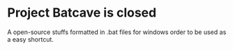 # Project Batcave is closed
A open-source stuffs formatted in .bat files for windows order to be used as a easy shortcut.
